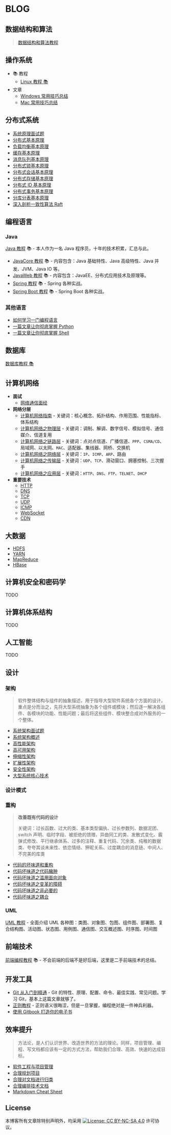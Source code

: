 # BLOG

## 数据结构和算法

> [数据结构和算法教程](https://dunwu.github.io/algorithm-tutorial/)

## 操作系统

- 📚 教程
  - [Linux 教程 📚](https://dunwu.github.io/linux-tutorial/)
- 文章
  - [Windows 常用技巧总结](source/_posts/os/windows.md)
  - [Mac 常用技巧总结](source/_posts/os/mac.md)

## 分布式系统

- [系统原理面试题](source/_posts/design/theory/system-theory-interview.md)
- [分布式基本原理](source/_posts/design/theory/distributed-base-theory.md)
- [负载均衡基本原理](source/_posts/design/theory/load-balance-theory.md)
- [缓存基本原理](source/_posts/design/theory/cache-theory.md)
- [消息队列基本原理](source/_posts/design/theory/mq-theory.md)
- [分布式锁基本原理](source/_posts/design/theory/distributed-lock-theory.md)
- [分布式会话基本原理](source/_posts/design/theory/distributed-session-theory.md)
- [分布式存储基本原理](source/_posts/design/theory/distributed-storage-theory.md)
- [分布式 ID 基本原理](source/_posts/design/theory/distributed-id-theory.md)
- [分布式事务基本原理](source/_posts/design/theory/distributed-transaction-theory.md)
- [分库分表基本原理](source/_posts/design/theory/sharding-theory.md)
- [深入剖析一致性算法 Raft](source/_posts/design/theory/raft.md)

## 编程语言

### Java

[Java 教程](https://turnon.gitee.io/java-tutorial/) 📚 - 本人作为一名 Java 程序员，十年的技术积累，汇总与此。

- [JavaCore 教程](https://dunwu.github.io/javacore/) 📚 - 内容包含：Java 基础特性、Java 高级特性、Java 并发、JVM、Java IO 等。
- [JavaWeb 教程](https://dunwu.github.io/javaweb/) 📚 - 内容包含：JavaEE、分布式应用技术及原理等。
- [Spring 教程](https://dunwu.github.io/spring-tutorial/) 📚 - Spring 各种实战。
- [Spring Boot 教程](https://dunwu.github.io/spring-boot-tutorial/) 📚 - Spring Boot 各种实战。

### 其他语言

- [如何学习一门编程语言](source/_posts/coding/programming-guide.md)
- [一篇文章让你彻底掌握 Python](source/_posts/coding/python.md)
- [一篇文章让你彻底掌握 Shell](source/_posts/coding/shell.md)

## 数据库

[数据库教程 📚](https://dunwu.github.io/db-tutorial/)

## 计算机网络

- **面试**
  - [网络通信面经](source/_posts/communication/network-interview.md)
- **网络分层**
  - [计算机网络指南](source/_posts/communication/network-guide.md) - 关键词：核心概念、拓扑结构、作用范围、性能指标、体系结构
  - [计算机网络之物理层](source/_posts/communication/network-physical.md) - 关键词：调制、解调、数字信号、模拟信号、通信媒介、信道复用
  - [计算机网络之链路层](source/_posts/communication/network-data-link.md) - 关键词：点对点信道、广播信道、`PPP`、`CSMA/CD`、局域网、以太网、`MAC`、适配器、集线器、网桥、交换机
  - [计算机网络之网络层](source/_posts/communication/network-network.md) - 关键词：`IP`、`ICMP`、`ARP`、路由
  - [计算机网络之传输层](source/_posts/communication/network-transport.md) - 关键词：`UDP`、`TCP`、滑动窗口、拥塞控制、三次握手
  - [计算机网络之应用层](source/_posts/communication/network-application.md) - 关键词：`HTTP`、`DNS`、`FTP`、`TELNET`、`DHCP`
- **重要技术**
  - [HTTP](source/_posts/communication/http.md)
  - [DNS](source/_posts/communication/dns.md)
  - [TCP](source/_posts/communication/tcp.md)
  - [UDP](source/_posts/communication/udp.md)
  - [ICMP](source/_posts/communication/icmp.md)
  - [WebSocket](source/_posts/communication/websocket.md)
  - [CDN](source/_posts/communication/cdn.md)

## 大数据

- [HDFS](source/_posts/bigdata/HDFS.md)
- [YARN](source/_posts/bigdata/YARN.md)
- [MapReduce](source/_posts/bigdata/MapReduce.md)
- [HBase](source/_posts/bigdata/hbase)

## 计算机安全和密码学

TODO

## 计算机体系结构

TODO

## 人工智能

TODO

## 设计

### 架构

> 软件整体结构与组件的抽象描述，用于指导大型软件系统各个方面的设计。重点是分而治之，先将大型系统抽象为各个组件或模块；然后逐一解决各组件、各模块的功能、性能问题；最后将这些组件、模块整合成对外服务的一个整体。

- [系统架构面试题](source/_posts/design/architecture/system-architecture-interview.md)
- [系统架构概述](source/_posts/design/architecture/system-architecture-overview.md)
- [高性能架构](source/_posts/design/architecture/high-performance-architecture.md)
- [高可用架构](source/_posts/design/architecture/high-availability-architecture.md)
- [伸缩性架构](source/_posts/design/architecture/scalable-architecture.md)
- [扩展性架构](source/_posts/design/architecture/extensible-architecture.md)
- [安全性架构](source/_posts/design/architecture/security-architecture.md)
- [大型系统核心技术](source/_posts/design/architecture/system-core-technologies.md)

### 设计模式

### 重构

> **改善既有代码的设计**
>
> 关键词：过长函数、过大的类、基本类型偏执、过长参数列、数据泥团、switch 声明、临时字段、被拒绝的馈赠、异曲同工的类、发散式变化、霰弹式修改、平行继承体系、过多的注释、重复代码、冗余类、纯稚的数据类、夸夸其谈未来性、依恋情结、狎昵关系、过度耦合的消息链、中间人、不完美的库类

- [代码的坏味道和重构](source/_posts/design/refactor/代码的坏味道和重构.md)
- [代码坏味道之代码臃肿](source/_posts/design/refactor/代码坏味道之代码臃肿.md)
- [代码坏味道之滥用面向对象](source/_posts/design/refactor/代码坏味道之滥用面向对象.md)
- [代码坏味道之变革的障碍](source/_posts/design/refactor/代码坏味道之变革的障碍.md)
- [代码坏味道之非必要的](source/_posts/design/refactor/代码坏味道之非必要的.md)
- [代码坏味道之耦合](source/_posts/design/refactor/代码坏味道之耦合.md)

### UML

[UML 教程](source/_posts/tools/uml.md) - 全面介绍 UML 各种图：类图、对象图、包图、组件图、部署图、复合结构图、活动图、状态图、用例图、通信图、交互概述图、时序图、时间图

## 前端技术

[前端编程教程](https://dunwu.github.io/frontend-tutorial/) 📚 - 不会前端的后端不是好后端，这里是二手前端技术的总结。

## 开发工具

- [Git 从入门到精通](source/_posts/tools/git.md) - Git 的特性、原理、配置、命令、最佳实践、常见问题。学习 Git，基本上这篇文章就够了。
- [正则教程](source/_posts/tools/regex.md) - 正则语义很晦涩，但是一旦掌握，编程绝对是一件神兵利器。
- [使用 Gitbook 打造你的电子书](https://dunwu.gitbooks.io/gitbook-notes/)

## 效率提升

> 方法论，是人们认识世界、改造世界的方法的理论。同样，项目管理、编程、写文档都应该有一定的方式方法，帮助我们合理、高效、快速的达成目标。

- [软件工程与项目管理](source/_posts/efficiency/software-engineering.md)
- [合理规划项目](source/_posts/efficiency/style/project-style.md)
- [合理对文档进行归类](source/_posts/efficiency/style/dir-style.md)
- [合理编排技术文档](source/_posts/efficiency/style/doc-style.md)
- [Markdown Cheat Sheet](source/_posts/efficiency/style/markdown-cheatsheet.md)

## License

本博客所有文章除特别声明外，均采用 [![License: CC BY-NC-SA 4.0](https://licensebuttons.net/l/by-nc-sa/4.0/80x15.png)](https://creativecommons.org/licenses/by-nc-sa/4.0/) 许可协议。
